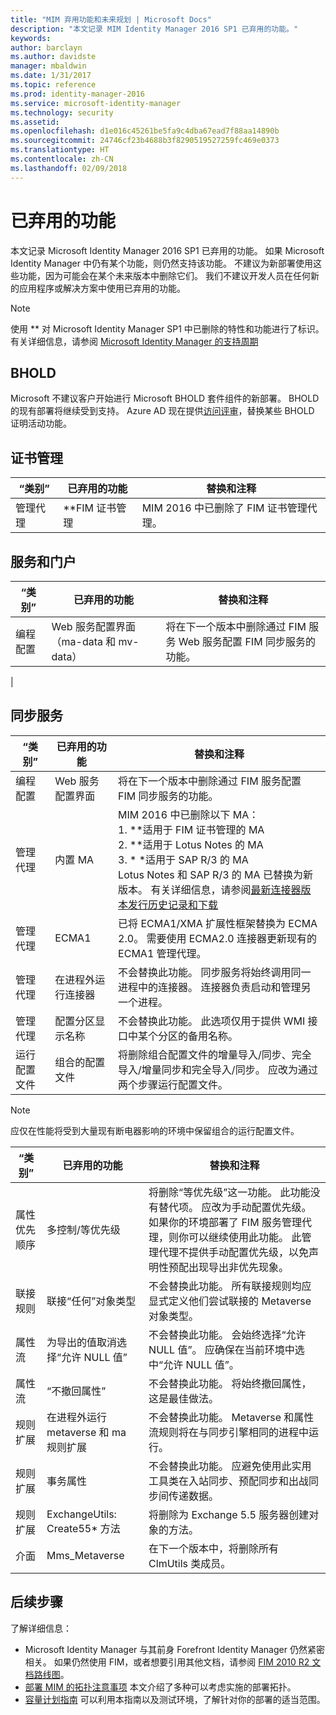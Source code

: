 ```yaml
---
title: "MIM 弃用功能和未来规划 | Microsoft Docs"
description: "本文记录 MIM Identity Manager 2016 SP1 已弃用的功能。"
keywords: 
author: barclayn
ms.author: davidste
manager: mbaldwin
ms.date: 1/31/2017
ms.topic: reference
ms.prod: identity-manager-2016
ms.service: microsoft-identity-manager
ms.technology: security
ms.assetid: 
ms.openlocfilehash: d1e016c45261be5fa9c4dba67ead7f88aa14890b
ms.sourcegitcommit: 24746cf23b4688b3f8290519527259fc469e0373
ms.translationtype: HT
ms.contentlocale: zh-CN
ms.lasthandoff: 02/09/2018
---
```

# <a name="deprecated-features"></a>已弃用的功能

本文记录 Microsoft Identity Manager 2016 SP1 已弃用的功能。 如果 Microsoft Identity Manager 中仍有某个功能，则仍然支持该功能。 不建议为新部署使用这些功能，因为可能会在某个未来版本中删除它们。  我们不建议开发人员在任何新的应用程序或解决方案中使用已弃用的功能。

>[!NOTE]
使用 ** 对 Microsoft Identity Manager SP1 中已删除的特性和功能进行了标识。 <br>
有关详细信息，请参阅 [Microsoft Identity Manager 的支持周期](https://support.microsoft.com/en-us/lifecycle/search?alpha=Microsoft%20Forefront%20Identity%20Manager%202010%20R2%20Service%20Pack%201,Microsoft%20Identity%20Manager%202016,Microsoft%20Forefront%20Identity%20Manager%202010)


## <a name="bhold"></a>BHOLD 

Microsoft 不建议客户开始进行 Microsoft BHOLD 套件组件的新部署。 BHOLD 的现有部署将继续受到支持。 Azure AD 现在提供[访问评审](https://docs.microsoft.com/en-us/azure/active-directory/active-directory-azure-ad-controls-access-reviews-overview)，替换某些 BHOLD 证明活动功能。

## <a name="certificate-management"></a>证书管理 
| “类别”                | **已弃用的功能**              | **替换和注释**           |
|-----------------------------|-------------------------------------|----------------------------------------------|
| 管理代理 | **FIM 证书管理 | MIM 2016 中已删除了 FIM 证书管理代理。                                                             |

## <a name="service-and-portal"></a>服务和门户

| “类别”                | **已弃用的功能**              | **替换和注释**           |
|-----------------------------|-------------------------------------|----------------------------------------------|
| 编程配置 | Web 服务配置界面（ma-data 和 mv-data） | 将在下一个版本中删除通过 FIM 服务 Web 服务配置 FIM 同步服务的功能。
|

## <a name="synchronization-service"></a>同步服务 

| “类别”                | **已弃用的功能**              | **替换和注释**           |
|-----------------------------|-------------------------------------|----------------------------------------------|
| 编程配置 | Web 服务配置界面 | 将在下一个版本中删除通过 FIM 服务配置 FIM 同步服务的功能。                                                          |
| 管理代理           | 内置 MA                        | MIM 2016 中已删除以下 MA： </br> 1.  **适用于 FIM 证书管理的 MA </br>2.  **适用于 Lotus Notes 的 MA</br> 3.  * *适用于 SAP R/3 的 MA </br> Lotus Notes 和 SAP R/3 的 MA 已替换为新版本。 有关详细信息，请参阅[最新连接器版本发行历史记录和下载](https://docs.microsoft.com/en-us/azure/active-directory/connect/active-directory-aadconnectsync-connector-version-history)                                                                                                                                                                                                                                              |
| 管理代理           | ECMA1                               | 已将 ECMA1/XMA 扩展性框架替换为 ECMA 2.0。 需要使用 ECMA2.0 连接器更新现有的 ECMA1 管理代理。                                                                                                                                          |
| 管理代理           | 在进程外运行连接器      | 不会替换此功能。 同步服务将始终调用同一进程中的连接器。 连接器负责启动和管理另一个进程。 |
| 管理代理           | 配置分区显示名称    | 不会替换此功能。 此选项仅用于提供 WMI 接口中某个分区的备用名称。                                                                                                                                                                       |
| 运行配置文件                | 组合的配置文件                   | 将删除组合配置文件的增量导入/同步、完全导入/增量同步和完全导入/同步。 应改为通过两个步骤运行配置文件。 

>[!NOTE]
应仅在性能将受到大量现有断电器影响的环境中保留组合的运行配置文件。


| “类别”                | **已弃用的功能**              | **替换和注释**           |
|--------|-------|---|    
| 属性优先顺序 | 多控制/等优先级                       | 将删除“等优先级”这一功能。 此功能没有替代项。 应改为手动配置优先级。 如果你的环境部署了 FIM 服务管理代理，则你可以继续使用此功能。 此管理代理不提供手动配置优先级，以免声明性预配出现导出非优先现象。 |
| 联接规则           | 联接“任何”对象类型                             | 不会替换此功能。 所有联接规则均应显式定义他们尝试联接的 Metaverse 对象类型。       |
| 属性流      | 为导出的值取消选择“允许 NULL 值”            | 不会替换此功能。 会始终选择“允许 NULL 值”。 应确保在当前环境中选中“允许 NULL 值”。  |
| 属性流      | “不撤回属性”                            | 不会替换此功能。 将始终撤回属性，这是最佳做法。  |
| 规则扩展      | 在进程外运行 metaverse 和 ma 规则扩展 | 不会替换此功能。 Metaverse 和属性流规则将在与同步引擎相同的进程中运行。       |
| 规则扩展      | 事务属性                                | 不会替换此功能。 应避免使用此实用工具类在入站同步、预配同步和出战同步间传递数据。  |
| 规则扩展      | ExchangeUtils: Create55\* 方法                     | 将删除为 Exchange 5.5 服务器创建对象的方法。        |
| 介面            | Mms_Metaverse                                        | 在下一个版本中，将删除所有 ClmUtils 类成员。   |

## <a name="next-steps"></a>后续步骤
了解详细信息：

- Microsoft Identity Manager 与其前身 Forefront Identity Manager 仍然紧密相关。 如果仍然使用 FIM，或者想要引用其他文档，请参阅 [FIM 2010 R2 文档路线图](https://technet.microsoft.com/library/jj133885.aspx)。
- [部署 MIM 的拓扑注意事项](topology-considerations.md) 本文介绍了多种可以考虑实施的部署拓扑。
- [容量计划指南](capacity-planning-guide.md) 可以利用本指南以及测试环境，了解针对你的部署的适当范围。
